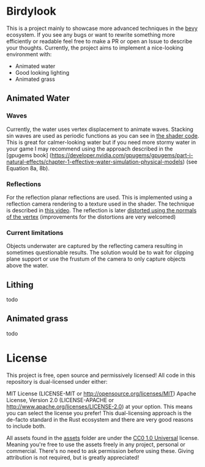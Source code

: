 # Birdylook
This is a project mainly to showcase more advanced techniques in the [bevy](https://bevyengine.org/) ecosystem.
If you see any bugs or want to rewrite something more efficiently or readable feel free to make a PR or open an Issue to describe your thoughts.
Currently, the project aims to implement a nice-looking environment with:
- Animated water
- Good looking lighting
- Animated grass

## Animated Water
### Waves
Currently, the water uses vertex displacement to animate waves.
Stacking sin waves are used as periodic functions as you can see in [the shader code](assets/shaders/water_shader.wgsl). This is great for calmer-looking water but if you need more stormy water in your game I may recommend using the approach described in the [gpugems book] (https://developer.nvidia.com/gpugems/gpugems/part-i-natural-effects/chapter-1-effective-water-simulation-physical-models) (see Equation 8a, 8b).

### Reflections
For the reflection planar reflections are used. 
This is implemented using a reflection camera rendering to a texture used in the shader.
The technique is described in [this video](https://www.youtube.com/watch?v=GADTasvDOX4&list=PLRIWtICgwaX23jiqVByUs0bqhnalNTNZh&index=4).
The reflection is later [distorted using the normals of the vertex](assets/shaders/water_shader.wgsl) (improvements for the distortions are very welcomed)

### Current limitations
Objects underwater are captured by the reflecting camera resulting in sometimes questionable results.
The solution would be to wait for clipping plane support or use the frustum of the camera to only capture objects above the water.

## Lithing
todo
## Animated grass
todo

# License
This project is free, open source and permissively licensed! All code in this repository is dual-licensed under either:

MIT License (LICENSE-MIT or http://opensource.org/licenses/MIT)
Apache License, Version 2.0 (LICENSE-APACHE or http://www.apache.org/licenses/LICENSE-2.0)
at your option. This means you can select the license you prefer! This dual-licensing approach is the de-facto standard in the Rust ecosystem and there are very good reasons to include both.

All assets found in the [assets](assets/) folder are under the [CC0 1.0 Universal](https://creativecommons.org/publicdomain/zero/1.0/) license. 
Meaning you're free to use the assets freely in any project, personal or commercial. There's no need to ask permission before using these. Giving attribution is not required, but is greatly appreciated! 